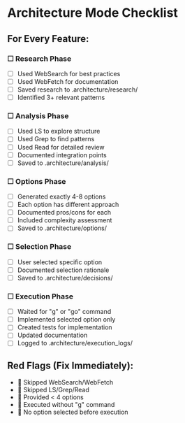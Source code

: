 # Architecture Mode Checklist

## For Every Feature:

### ☐ Research Phase
- [ ] Used WebSearch for best practices
- [ ] Used WebFetch for documentation
- [ ] Saved research to .architecture/research/
- [ ] Identified 3+ relevant patterns

### ☐ Analysis Phase
- [ ] Used LS to explore structure
- [ ] Used Grep to find patterns
- [ ] Used Read for detailed review
- [ ] Documented integration points
- [ ] Saved to .architecture/analysis/

### ☐ Options Phase
- [ ] Generated exactly 4-8 options
- [ ] Each option has different approach
- [ ] Documented pros/cons for each
- [ ] Included complexity assessment
- [ ] Saved to .architecture/options/

### ☐ Selection Phase
- [ ] User selected specific option
- [ ] Documented selection rationale
- [ ] Saved to .architecture/decisions/

### ☐ Execution Phase
- [ ] Waited for "g" or "go" command
- [ ] Implemented selected option only
- [ ] Created tests for implementation
- [ ] Updated documentation
- [ ] Logged to .architecture/execution_logs/

## Red Flags (Fix Immediately):
- 🔴 Skipped WebSearch/WebFetch
- 🔴 Skipped LS/Grep/Read
- 🔴 Provided < 4 options
- 🔴 Executed without "g" command
- 🔴 No option selected before execution
